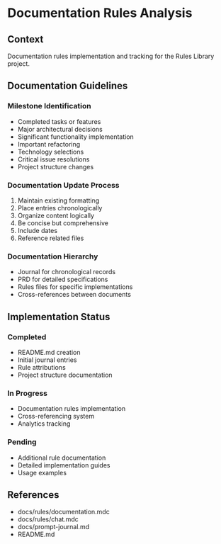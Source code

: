 # Documentation Rules Analysis

## Context
Documentation rules implementation and tracking for the Rules Library project.

## Documentation Guidelines

### Milestone Identification
- Completed tasks or features
- Major architectural decisions
- Significant functionality implementation
- Important refactoring
- Technology selections
- Critical issue resolutions
- Project structure changes

### Documentation Update Process
1. Maintain existing formatting
2. Place entries chronologically
3. Organize content logically
4. Be concise but comprehensive
5. Include dates
6. Reference related files

### Documentation Hierarchy
- Journal for chronological records
- PRD for detailed specifications
- Rules files for specific implementations
- Cross-references between documents

## Implementation Status

### Completed
- README.md creation
- Initial journal entries
- Rule attributions
- Project structure documentation

### In Progress
- Documentation rules implementation
- Cross-referencing system
- Analytics tracking

### Pending
- Additional rule documentation
- Detailed implementation guides
- Usage examples

## References
- docs/rules/documentation.mdc
- docs/rules/chat.mdc
- docs/prompt-journal.md
- README.md 